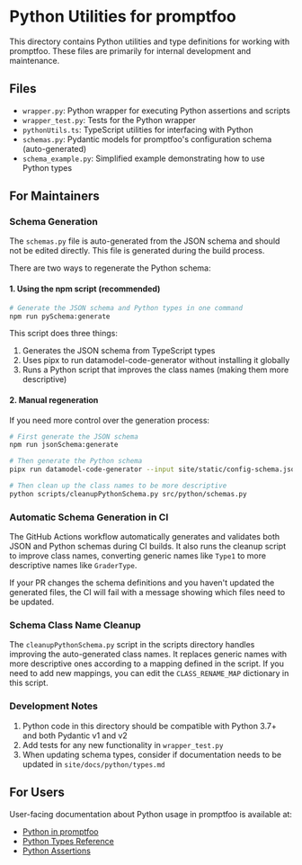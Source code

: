 # Python Utilities for promptfoo

This directory contains Python utilities and type definitions for working with promptfoo. These files are primarily for internal development and maintenance.

## Files

- `wrapper.py`: Python wrapper for executing Python assertions and scripts
- `wrapper_test.py`: Tests for the Python wrapper
- `pythonUtils.ts`: TypeScript utilities for interfacing with Python
- `schemas.py`: Pydantic models for promptfoo's configuration schema (auto-generated)
- `schema_example.py`: Simplified example demonstrating how to use Python types

## For Maintainers

### Schema Generation

The `schemas.py` file is auto-generated from the JSON schema and should not be edited directly. This file is generated during the build process.

There are two ways to regenerate the Python schema:

#### 1. Using the npm script (recommended)

```bash
# Generate the JSON schema and Python types in one command
npm run pySchema:generate
```

This script does three things:

1. Generates the JSON schema from TypeScript types
2. Uses pipx to run datamodel-code-generator without installing it globally
3. Runs a Python script that improves the class names (making them more descriptive)

#### 2. Manual regeneration

If you need more control over the generation process:

```bash
# First generate the JSON schema
npm run jsonSchema:generate

# Then generate the Python schema
pipx run datamodel-code-generator --input site/static/config-schema.json --input-file-type jsonschema --output src/python/schemas.py

# Then clean up the class names to be more descriptive
python scripts/cleanupPythonSchema.py src/python/schemas.py
```

### Automatic Schema Generation in CI

The GitHub Actions workflow automatically generates and validates both JSON and Python schemas during CI builds. It also runs the cleanup script to improve class names, converting generic names like `Type1` to more descriptive names like `GraderType`.

If your PR changes the schema definitions and you haven't updated the generated files, the CI will fail with a message showing which files need to be updated.

### Schema Class Name Cleanup

The `cleanupPythonSchema.py` script in the scripts directory handles improving the auto-generated class names. It replaces generic names with more descriptive ones according to a mapping defined in the script. If you need to add new mappings, you can edit the `CLASS_RENAME_MAP` dictionary in this script.

### Development Notes

1. Python code in this directory should be compatible with Python 3.7+ and both Pydantic v1 and v2
2. Add tests for any new functionality in `wrapper_test.py`
3. When updating schema types, consider if documentation needs to be updated in `site/docs/python/types.md`

## For Users

User-facing documentation about Python usage in promptfoo is available at:

- [Python in promptfoo](/docs/python/index)
- [Python Types Reference](/docs/python/types)
- [Python Assertions](/docs/configuration/expected-outputs/python)
